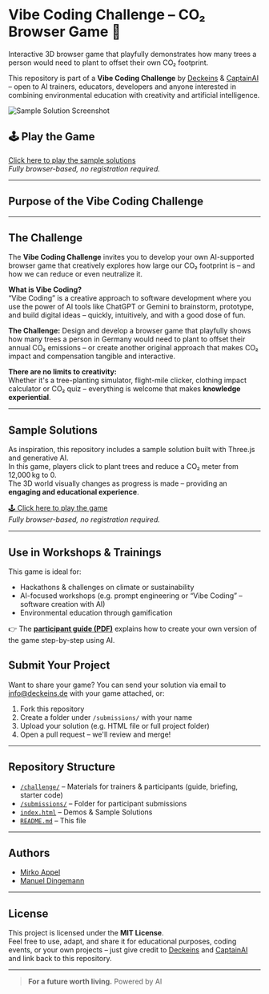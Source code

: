 # Vibe Coding Challenge – CO₂ Browser Game 🌱

Interactive 3D browser game that playfully demonstrates how many trees a person would need to plant to offset their own CO₂ footprint. 

This repository is part of a **Vibe Coding Challenge** by [Deckeins](https://www.deckeins.de) & [CaptainAI](https://www.captain-ai.de) – open to AI trainers, educators, developers and anyone interested in combining environmental education with creativity and artificial intelligence.

![Sample Solution Screenshot](https://github.com/mirkoappel/vibe-coding-challenge-co2-browser-game/blob/main/cover.png)

## 🕹️ Play the Game  
[Click here to play the sample solutions](https://mirkoappel.github.io/vibe-coding-challenge-co2-browser-game/)  
*Fully browser-based, no registration required.*

---

## Purpose of the Vibe Coding Challenge



---

## The Challenge

The **Vibe Coding Challenge** invites you to develop your own AI-supported browser game that creatively explores how large our CO₂ footprint is – and how we can reduce or even neutralize it.

**What is Vibe Coding?**  
“Vibe Coding” is a creative approach to software development where you use the power of AI tools like ChatGPT or Gemini to brainstorm, prototype, and build digital ideas – quickly, intuitively, and with a good dose of fun.

**The Challenge:** 
Design and develop a browser game that playfully shows how many trees a person in Germany would need to plant to offset their annual CO₂ emissions – or create another original approach that makes CO₂ impact and compensation tangible and interactive.

**There are no limits to creativity:**  
Whether it's a tree-planting simulator, flight-mile clicker, clothing impact calculator or CO₂ quiz – everything is welcome that makes **knowledge experiential**.

---

## Sample Solutions

As inspiration, this repository includes a sample solution built with Three.js and generative AI.  
In this game, players click to plant trees and reduce a CO₂ meter from 12,000 kg to 0.  
The 3D world visually changes as progress is made – providing an **engaging and educational experience**.

[🕹️ Click here to play the game](https://mirkoappel.github.io/vibe-coding-challenge-co2-browser-game/)  
*Fully browser-based, no registration required.*

---

## Use in Workshops & Trainings

This game is ideal for:

- Hackathons & challenges on climate or sustainability
- AI-focused workshops (e.g. prompt engineering or “Vibe Coding” – software creation with AI)
- Environmental education through gamification

👉 The **[participant guide (PDF)](./challenge/Anleitung%20-%20Vibe%20Coding%20Challenge%20(CO2%20Browser-Game).pdf)** explains how to create your own version of the game step-by-step using AI.


## Submit Your Project

Want to share your game?
You can send your solution via email to info@deckeins.de with your game attached, or:

1. Fork this repository  
2. Create a folder under `/submissions/` with your name  
3. Upload your solution (e.g. HTML file or full project folder)  
4. Open a pull request – we'll review and merge!

---

## Repository Structure

- [`/challenge/`](./challenge/) – Materials for trainers & participants (guide, briefing, starter code)
- [`/submissions/`](./submissions/) – Folder for participant submissions
- [`index.html`](./index.html) – Demos & Sample Solutions
- [`README.md`](./README.md) – This file

---

## Authors

- [Mirko Appel](https://www.linkedin.com/in/mirko-appel/)
- [Manuel Dingemann](https://www.linkedin.com/in/manuel-dingemann/)

---

## License

This project is licensed under the **MIT License**.  
Feel free to use, adapt, and share it for educational purposes, coding events, or your own projects – just give credit to [Deckeins](https://www.deckeins.de) and [CaptainAI](https://www.captain-ai.de) and link back to this repository.

---

> **For a future worth living.**
> Powered by AI
